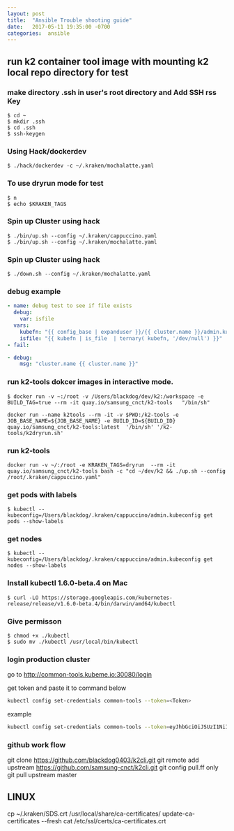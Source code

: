 ```yaml
---
layout: post
title:  "Ansible Trouble shooting guide"
date:   2017-05-11 19:35:00 -0700
categories:  ansible
---
```

## run k2 container tool image with mounting k2 local repo directory for test

### make directory .ssh in user's root directory  and Add SSH rss Key
```
$ cd ~
$ mkdir .ssh
$ cd .ssh
$ ssh-keygen
```

### Using Hack/dockerdev
```
$ ./hack/dockerdev -c ~/.kraken/mochalatte.yaml
```

### To use dryrun mode for test
```
$ n
$ echo $KRAKEN_TAGS
```

### Spin up Cluster using hack
```
$ ./bin/up.sh --config ~/.kraken/cappuccino.yaml
$ ./bin/up.sh --config ~/.kraken/mochalatte.yaml
```
### Spin up Cluster using hack
```
$ ./down.sh --config ~/.kraken/mochalatte.yaml
```
### debug example
```yaml
- name: debug test to see if file exists
  debug:
    var: isfile
  vars:
    kubefn: "{{ config_base | expanduser }}/{{ cluster.name }}/admin.kubeconfig"
    isfile: "{{ kubefn | is_file  | ternary( kubefn, '/dev/null') }}"
- fail:
```
```yaml
- debug:
    msg: "cluster.name {{ cluster.name }}"
```


### run k2-tools dokcer images in interactive mode.
```
$ docker run -v ~:/root -v /Users/blackdog/dev/k2:/workspace -e BUILD_TAG=true --rm -it quay.io/samsung_cnct/k2-tools   "/bin/sh"
```

```
docker run --name k2tools --rm -it -v $PWD:/k2-tools -e JOB_BASE_NAME=${JOB_BASE_NAME} -e BUILD_ID=${BUILD_ID} quay.io/samsung_cnct/k2-tools:latest  '/bin/sh' '/k2-tools/k2dryrun.sh'
```

### run k2-tools
```
docker run -v ~/:/root -e KRAKEN_TAGS=dryrun  --rm -it quay.io/samsung_cnct/k2-tools bash -c "cd ~/dev/k2 && ./up.sh --config /root/.kraken/cappuccino.yaml"
```

### get pods with labels
```
$ kubectl --kubeconfig=/Users/blackdog/.kraken/cappuccino/admin.kubeconfig get pods --show-labels
```

### get nodes
```
$ kubectl --kubeconfig=/Users/blackdog/.kraken/cappuccino/admin.kubeconfig get nodes --show-labels
```

### Install kubectl 1.6.0-beta.4 on Mac
```
$ curl -LO https://storage.googleapis.com/kubernetes-release/release/v1.6.0-beta.4/bin/darwin/amd64/kubectl
```

### Give permisson
```
$ chmod +x ./kubectl
$ sudo mv ./kubectl /usr/local/bin/kubectl
```

### login production cluster

go to http://common-tools.kubeme.io:30080/login

get token and paste it to command below

```bash
kubectl config set-credentials common-tools --token=<Token>
```

example

```bash
kubectl config set-credentials common-tools --token=eyJhbGciOiJSUzI1NiIsImtpZCI6IjMzMDJiZDM0NjJiM2UxZTMzODM0ZmM4NDljMmE4YjBjYWQzZDJjYjEifQ.eyJpc3MiOiJodHRwczovL2NvbW1vbi10b29scy5rdWJlbWUuaW86MzA0NDMiLCJzdWIiOiIyNTg5MDAxMCIsImF1ZCI6ImV4YW1wbGUtYXBwIiwiZXhwIjoxNDk4NjcxMzMyLCJpYXQiOjE0OTg1ODQ5MzIsImVtYWlsIjoiYmxhY2tkb2cwNDAzQGdtYWlsLmNvbSIsImVtYWlsX3ZlcmlmaWVkIjp0cnVlLCJuYW1lIjoiS3dhbmd5b3VuZyBBbGxlbiBLaW0ifQ.bwz3CxpPZOj5_Ra6W9WJ8oM5WA8sEsbTvyauuD-D2b9ldBsBbwL3BbsXjgqa6fNcgOVoV1sB9N7yh613DW4hjgvzd_K_hHBfUU4XVpYoFYViCZ63_ndJ00hnHubo6dW4s4ubH7wjzFAXYi8ZhLPbbeb7wODJQPbNjUuVcTgbPkzne2Ezra_xMocqlOiMhYxO_EdNdmGoVEpRLWD6aeyW18cUS3oLxyT1nryrYEegaA8jvwX0epg2KrG07O0UhjS7MxZ8aJ8nIXrEohlcJDfDZZJh6iQfojEOvj0OucAqFf7EjCoNa_h8u1Oil1-PSli2de9fLuQLZTfk2KPB7rsIuA
```
### github work flow

git clone https://github.com/blackdog0403/k2cli.git
git remote add upstream https://github.com/samsung-cnct/k2cli.git
git config pull.ff only
git pull upstream master

## LINUX

cp ~/.kraken/SDS.crt /usr/local/share/ca-certificates/
update-ca-certificates --fresh
cat /etc/ssl/certs/ca-certificates.crt
###
